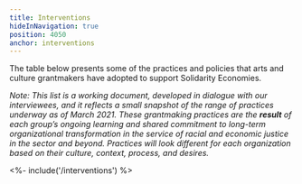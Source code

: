 ```yaml
---
title: Interventions
hideInNavigation: true
position: 4050
anchor: interventions
---
```


The table below presents some of the practices and policies that arts and culture grantmakers have adopted to support Solidarity Economies.

_Note: This list is a working document, developed in dialogue with our interviewees, and it reflects a small snapshot of the range of practices underway as of March 2021. These grantmaking practices are the **result** of each group’s ongoing learning and shared commitment to long-term organizational transformation in the service of racial and economic justice in the sector and beyond. Practices will look different for each organization based on their culture, context, process, and desires._

<%- include('/interventions') %>
